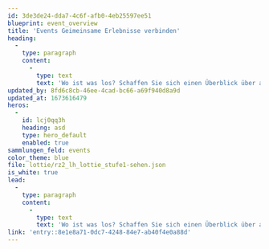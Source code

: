 ```yaml
---
id: 3de3de24-dda7-4c6f-afb0-4eb25597ee51
blueprint: event_overview
title: 'Events Geimeinsame Erlebnisse verbinden'
heading:
  -
    type: paragraph
    content:
      -
        type: text
        text: 'Wo ist was los? Schaffen Sie sich einen Überblick über anstehende Veranstaltungen'
updated_by: 8fd6c8cb-46ee-4cad-bc66-a69f940d8a9d
updated_at: 1673616479
heros:
  -
    id: lcj0qq3h
    heading: asd
    type: hero_default
    enabled: true
sammlungen_feld: events
color_theme: blue
file: lottie/rz2_lh_lottie_stufe1-sehen.json
is_white: true
lead:
  -
    type: paragraph
    content:
      -
        type: text
        text: 'Wo ist was los? Schaffen Sie sich einen Überblick über anstehende Veranstaltungen.'
link: 'entry::8e1e8a71-0dc7-4248-84e7-ab40f4e0a88d'
---
```


